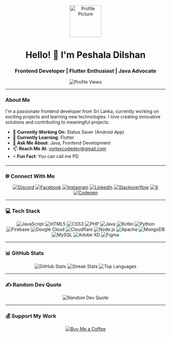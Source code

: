 <!-- Header -->
<p align="center">
<img src="https://github.com/7oSkaaa/7oSkaaa/blob/main/Images/about_me.gif?raw=true" width="100" alt="Profile Picture">
</p>

<h1 align="center">Hello! 👋 I'm Peshala Dilshan</h1>
<h3 align="center">Frontend Developer | Flutter Enthusiast | Java Advocate</h3>

<p align="center">
  <img src="https://komarev.com/ghpvc/?username=peshaladilshan&label=Profile%20Views&color=0e75b6&style=flat" alt="Profile Views">
</p>

---

### About Me

I'm a passionate frontend developer from Sri Lanka, currently working on exciting projects and learning new technologies. I love creating innovative solutions and contributing to meaningful projects.

- 🔭 **Currently Working On**: Status Saver (Android App)
- 🌱 **Currently Learning**: Flutter
- 💬 **Ask Me About**: Java, Frontend Development
- 📫 **Reach Me At**: [vortexcodedev@gmail.com](mailto:vortexcodedev@gmail.com)
- ⚡ **Fun Fact**: You can call me PD

---

### 🌐 Connect With Me

<p align="center">
  <a href="https://discord.gg/FDtgkJNm" target="_blank"><img src="https://img.shields.io/badge/Discord-%237289DA.svg?logo=discord&logoColor=white" alt="Discord"></a>
  <a href="https://facebook.com/peshaladilshan1" target="_blank"><img src="https://img.shields.io/badge/Facebook-%231877F2.svg?logo=Facebook&logoColor=white" alt="Facebook"></a>
  <a href="https://instagram.com/Peshala_Dilshan" target="_blank"><img src="https://img.shields.io/badge/Instagram-%23E4405F.svg?logo=Instagram&logoColor=white" alt="Instagram"></a>
  <a href="https://linkedin.com/in/Peshala_Dilshan" target="_blank"><img src="https://img.shields.io/badge/LinkedIn-%230077B5.svg?logo=linkedin&logoColor=white" alt="LinkedIn"></a>
  <a href="https://stackoverflow.com/users/Peshala_Dilshan" target="_blank"><img src="https://img.shields.io/badge/-Stackoverflow-FE7A16?logo=stack-overflow&logoColor=white" alt="Stackoverflow"></a>
  <a href="https://x.com/PeshalaDilshan" target="_blank"><img src="https://img.shields.io/badge/X-black.svg?logo=X&logoColor=white" alt="X"></a>
  <a href="https://codepen.io/PeshalaDilshan" target="_blank"><img src="https://img.shields.io/badge/Codepen-000000?style=for-the-badge&logo=codepen&logoColor=white" alt="Codepen"></a>
</p>

---

### 💻 Tech Stack

<p align="center">
  <img src="https://img.shields.io/badge/JavaScript-%23323330.svg?style=flat&logo=javascript&logoColor=%23F7DF1E" alt="JavaScript">
  <img src="https://img.shields.io/badge/HTML5-%23E34F26.svg?style=flat&logo=html5&logoColor=white" alt="HTML5">
  <img src="https://img.shields.io/badge/CSS3-%231572B6.svg?style=flat&logo=css3&logoColor=white" alt="CSS3">
  <img src="https://img.shields.io/badge/PHP-%23777BB4.svg?style=flat&logo=php&logoColor=white" alt="PHP">
  <img src="https://img.shields.io/badge/Java-%23ED8B00.svg?style=flat&logo=openjdk&logoColor=white" alt="Java">
  <img src="https://img.shields.io/badge/Kotlin-%237F52FF.svg?style=flat&logo=kotlin&logoColor=white" alt="Kotlin">
  <img src="https://img.shields.io/badge/Python-3670A0?style=flat&logo=python&logoColor=ffdd54" alt="Python">
  <img src="https://img.shields.io/badge/Firebase-%23039BE5.svg?style=flat&logo=firebase" alt="Firebase">
  <img src="https://img.shields.io/badge/Google%20Cloud-%234285F4.svg?style=flat&logo=google-cloud&logoColor=white" alt="Google Cloud">
  <img src="https://img.shields.io/badge/Cloudflare-F38020?style=flat&logo=Cloudflare&logoColor=white" alt="Cloudflare">
  <img src="https://img.shields.io/badge/Node.js-6DA55F?style=flat&logo=node.js&logoColor=white" alt="Node.js">
  <img src="https://img.shields.io/badge/Apache-%23D42029.svg?style=flat&logo=apache&logoColor=white" alt="Apache">
  <img src="https://img.shields.io/badge/MongoDB-%234ea94b.svg?style=flat&logo=mongodb&logoColor=white" alt="MongoDB">
  <img src="https://img.shields.io/badge/MySQL-4479A1.svg?style=flat&logo=mysql&logoColor=white" alt="MySQL">
  <img src="https://img.shields.io/badge/Adobe%20XD-470137?style=flat&logo=Adobe%20XD&logoColor=#FF61F6" alt="Adobe XD">
  <img src="https://img.shields.io/badge/Figma-%23F24E1E.svg?style=flat&logo=figma&logoColor=white" alt="Figma">
</p>

---

### 📊 GitHub Stats

<p align="center">
  <img src="https://github-readme-stats.vercel.app/api?username=PeshalaDilshan&theme=tokyonight&hide_border=true&include_all_commits=false&count_private=false" alt="GitHub Stats">
  <img src="https://github-readme-streak-stats.herokuapp.com/?user=PeshalaDilshan&theme=tokyonight&hide_border=true" alt="Streak Stats">
  <img src="https://github-readme-stats.vercel.app/api/top-langs/?username=PeshalaDilshan&theme=tokyonight&hide_border=true&include_all_commits=false&count_private=false&layout=compact" alt="Top Languages">
</p>

---

### ✍️ Random Dev Quote

<p align="center">
  <img src="https://quotes-github-readme.vercel.app/api?type=horizontal&theme=radical" alt="Random Dev Quote">
</p>

---

### 💰 Support My Work

<p align="center">
  <a href="https://buymeacoffee.com/peshaladilshan" target="_blank">
    <img src="https://img.shields.io/badge/Buy%20Me%20a%20Coffee-ffdd00?style=flat&logo=buy-me-a-coffee&logoColor=black" alt="Buy Me a Coffee">
  </a>
</p>

<!-- Proudly created with GPRM (https://gprm.itsvg.in) -->
